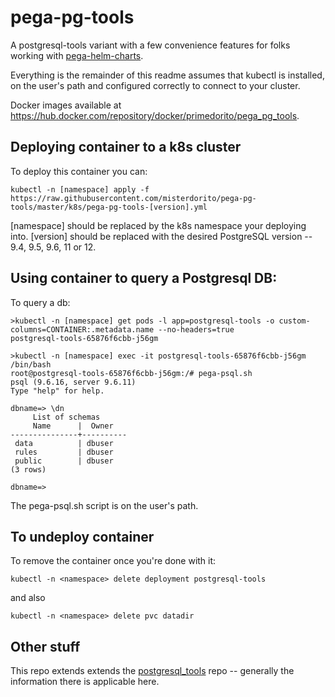 # pega-pg-tools
A postgresql-tools variant with a few convenience features for folks working with [pega-helm-charts](https://github.com/pegasystems/pega-helm-charts). 

Everything is the remainder of this readme assumes that kubectl is installed, on the user's path and configured correctly to connect to your cluster.

Docker images available at https://hub.docker.com/repository/docker/primedorito/pega_pg_tools.

## Deploying container to a k8s cluster

To deploy this container you can:
```
kubectl -n [namespace] apply -f https://raw.githubusercontent.com/misterdorito/pega-pg-tools/master/k8s/pega-pg-tools-[version].yml
```
[namespace] should be replaced by the k8s namespace your deploying into.
[version] should be replaced with the desired PostgreSQL version -- 9.4, 9.5, 9.6, 11 or 12.

## Using container to query a Postgresql DB:
To query a db:
```
>kubectl -n [namespace] get pods -l app=postgresql-tools -o custom-columns=CONTAINER:.metadata.name --no-headers=true
postgresql-tools-65876f6cbb-j56gm

>kubectl -n [namespace] exec -it postgresql-tools-65876f6cbb-j56gm /bin/bash
root@postgresql-tools-65876f6cbb-j56gm:/# pega-psql.sh
psql (9.6.16, server 9.6.11)
Type "help" for help.

dbname=> \dn
     List of schemas
     Name      |  Owner
---------------+----------
 data          | dbuser
 rules         | dbuser
 public        | dbuser
(3 rows)

dbname=>
```
The pega-psql.sh script is on the user's path.

## To undeploy container
To remove the container once you're done with it:
```
kubectl -n <namespace> delete deployment postgresql-tools
```
and also
```
kubectl -n <namespace> delete pvc datadir
```

## Other stuff
This repo extends extends the [postgresql_tools](https://github.com/misterdorito/postgresql_tools) repo -- generally the information there is applicable here. 
